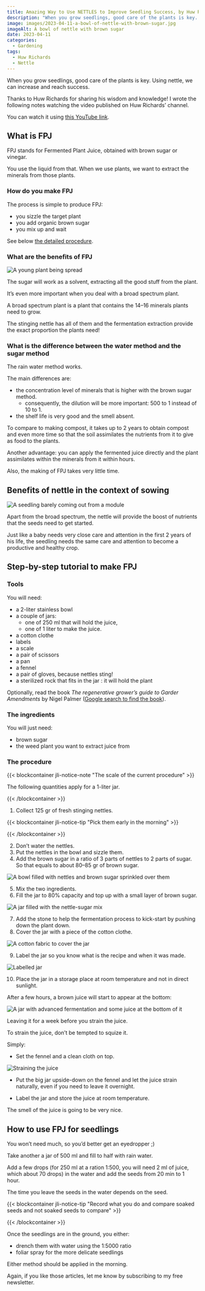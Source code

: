```yaml
---
title: Amazing Way to Use NETTLES to Improve Seedling Success, by Huw Richards
description: "When you grow seedlings, good care of the plants is key. Using nettle, we can increase and reach success."
image: images/2023-04-11-a-bowl-of-nettle-with-brown-sugar.jpg
imageAlt: A bowl of nettle with brown sugar
date: 2023-04-11
categories:
  - Gardening
tags:
  - Huw Richards
  - Nettle
---
```


When you grow seedlings, good care of the plants is key. Using nettle, we can increase and reach success.

Thanks to Huw Richards for sharing his wisdom and knowledge! I wrote the following notes watching the video published on Huw Richards’ channel.

<!-- more -->

You can watch it using [this YouTube link](https://www.youtube.com/watch?v=DlLWanDZwuU).

## What is FPJ

FPJ stands for Fermented Plant Juice, obtained with brown sugar or vinegar.

You use the liquid from that. When we use plants, we want to extract the minerals from those plants.

### How do you make FPJ

The process is simple to produce FPJ:

- you sizzle the target plant
- you add organic brown sugar
- you mix up and wait

See below [the detailed procedure](#step-by-step-tutorial-to-make-fpj).

### What are the benefits of FPJ

![A young plant being spread](images/a-young-plant-being-spreaded.jpg "Credits: image from the vlog of Huw Richards")

The sugar will work as a solvent, extracting all the good stuff from the plant.

It’s even more important when you deal with a broad spectrum plant.

A broad spectrum plant is a plant that contains the 14–16 minerals plants need to grow.

The stinging nettle has all of them and the fermentation extraction provide the exact proportion the plants need!

### What is the difference between the water method and the sugar method

The rain water method works.

The main differences are:

- the concentration level of minerals that is higher with the brown sugar method.
  - consequently, the dilution will be more important: 500 to 1 instead of 10 to 1.
- the shelf life is very good and the smell absent.

To compare to making compost, it takes up to 2 years to obtain compost and even more time so that the soil assimilates the nutrients from it to give as food to the plants.

Another advantage: you can apply the fermented juice directly and the plant assimilates within the minerals from it within hours.

Also, the making of FPJ takes very little time.

## Benefits of nettle in the context of sowing

![A seedling barely coming out from a module](images/a-seedling-bearly-coming-out-from-a-module.jpg "Credits: image from the vlog of Huw Richards")

Apart from the broad spectrum, the nettle will provide the boost of nutrients that the seeds need to get started.

Just like a baby needs very close care and attention in the first 2 years of his life, the seedling needs the same care and attention to become a productive and healthy crop.

## Step-by-step tutorial to make FPJ

### Tools

You will need:

- a 2-liter stainless bowl
- a couple of jars:
  - one of 250 ml that will hold the juice,
  - one of 1 liter to make the juice.
- a cotton clothe
- labels
- a scale
- a pair of scissors
- a pan
- a fennel
- a pair of gloves, because nettles sting!
- a sterilized rock that fits in the jar : it will hold the plant

Optionally, read the book _The regenerative grower’s guide to Garder Amendments_ by Nigel Palmer ([Google search to find the book](https://www.google.com/search?q=The+Regenerative+Grower%27s+Guide+to+Garden+Amendments%3A+Using+Locally+Sourced+Materials+to+Make+Mineral+and+Biological+Extracts+and+Ferments)).

### The ingredients

You will just need:

- brown sugar
- the weed plant you want to extract juice from

### The procedure

{{< blockcontainer jli-notice-note "The scale of the current procedure" >}}

The following quantities apply for a 1-liter jar.

{{< /blockcontainer >}}

1. Collect 125 gr of fresh stinging nettles.

{{< blockcontainer jli-notice-tip "Pick them early in the morning" >}}

{{< /blockcontainer >}}

2. Don’t water the nettles.
3. Put the nettles in the bowl and sizzle them.
4. Add the brown sugar in a ratio of 3 parts of nettles to 2 parts of sugar. So that equals to about 80–85 gr of brown sugar.

![A bowl filled with nettles and brown sugar sprinkled over them](images/a-bowl-filled-with-nettles-and-brown-sugar-sprinkled-over-them.jpg "Credits: image from the vlog of Huw Richards")

5. Mix the two ingredients.
6. Fill the jar to 80% capacity and top up with a small layer of brown sugar.

![A jar filled with the nettle-sugar mix](images/a-jar-filled-with-the-nettle-sugar-mix.jpg "Credits: image from the vlog of Huw Richards")

7. Add the stone to help the fermentation process to kick-start by pushing down the plant down.
8. Cover the jar with a piece of the cotton clothe.

![A cotton fabric to cover the jar](images/a-cotton-fabric-to-cover-the-jar.jpg "Credits: image from the vlog of Huw Richards")

9. Label the jar so you know what is the recipe and when it was made.

![Labelled jar](images/labelled-jar.jpg "Credits: image from the vlog of Huw Richards")

10. Place the jar in a storage place at room temperature and not in direct sunlight.

After a few hours, a brown juice will start to appear at the bottom:

![A jar with advanced fermentation and some juice at the bottom of it](images/a-jar-with-advanced-fermentation-and-some-juice-at-the-bottom-of-it.jpg "Credits: image from the vlog of Huw Richards")

Leaving it for a week before you strain the juice.

To strain the juice, don’t be tempted to squize it.

Simply:

- Set the fennel and a clean cloth on top.

![Straining the juice](images/straining-the-juice.jpg "Credits: image from the vlog of Huw Richards")

- Put the big jar upside-down on the fennel and let the juice strain naturally, even if you need to leave it overnight.

- Label the jar and store the juice at room temperature.

The smell of the juice is going to be very nice.

## How to use FPJ for seedlings

You won’t need much, so you’d better get an eyedropper ;)

Take another a jar of 500 ml and fill to half with rain water.

Add a few drops (for 250 ml at a ration 1:500, you will need 2 ml of juice, which about 70 drops) in the water and add the seeds from 20 min to 1 hour.

The time you leave the seeds in the water depends on the seed.

{{< blockcontainer jli-notice-tip "Record what you do and compare soaked seeds and not soaked seeds to compare" >}}

{{< /blockcontainer >}}

Once the seedlings are in the ground, you either:

- drench them with water using the 1:5000 ratio
- foliar spray for the more delicate seedlings

Either method should be applied in the morning.

Again, if you like those articles, let me know by subscribing to my free newsletter.
